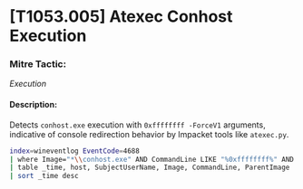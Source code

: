 # [T1053.005] Atexec Conhost Execution

### Mitre Tactic:  
*Execution*

#### Description:  
Detects `conhost.exe` execution with `0xffffffff -ForceV1` arguments, indicative of console redirection behavior by Impacket tools like `atexec.py`.

```bash
index=wineventlog EventCode=4688
| where Image="*\\conhost.exe" AND CommandLine LIKE "%0xffffffff%" AND CommandLine LIKE "%ForceV1%"
| table _time, host, SubjectUserName, Image, CommandLine, ParentImage
| sort _time desc
```